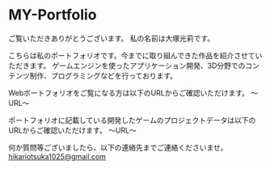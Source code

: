 # MY-Portfolio
ご覧いただきありがとうございます。
私の名前は大塚光莉です。

こちらは私のポートフォリオです。今までに取り組んできた作品を紹介させていただきます。
ゲームエンジンを使ったアプリケーション開発、3D分野でのコンテンツ制作、プログラミングなどを行っております。

Webポートフォリオをご覧になる方は以下のURLからご確認いただけます。
～URL～

ポートフォリオに記載している開発したゲームのプロジェクトデータは以下のURLからご確認いただけます。
～URL～

何か質問等ございましたら、以下の連絡先までご連絡くださいませ。
hikariotsuka1025@gmail.com
